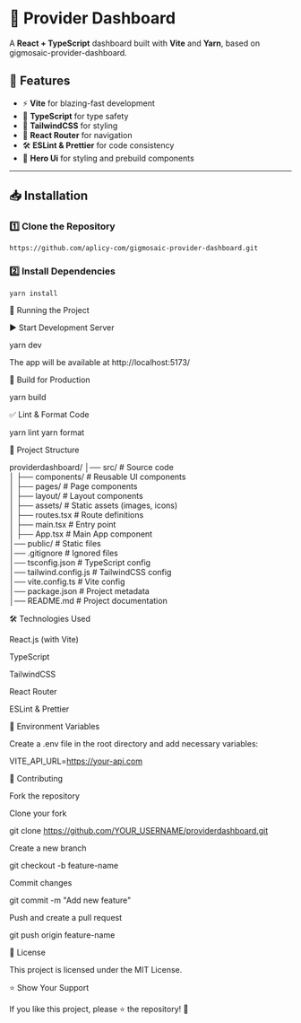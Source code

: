 # 🚀 Provider Dashboard

A **React + TypeScript** dashboard built with **Vite** and **Yarn**, based on gigmosaic-provider-dashboard.

## 📌 Features
- ⚡ **Vite** for blazing-fast development  
- 🔷 **TypeScript** for type safety  
- 🎨 **TailwindCSS** for styling  
- 🔄 **React Router** for navigation  
- 🛠 **ESLint & Prettier** for code consistency
- 🎨 **Hero Ui** for styling and prebuild components 

---

## 📥 Installation

### 1️⃣ Clone the Repository  

```https://github.com/aplicy-com/gigmosaic-provider-dashboard.git```

### 2️⃣ Install Dependencies

```yarn install```

🚀 Running the Project

▶️ Start Development Server

yarn dev

The app will be available at http://localhost:5173/

🔨 Build for Production

yarn build

✅ Lint & Format Code

yarn lint
yarn format

📂 Project Structure

providerdashboard/
│── src/                # Source code  
│   ├── components/     # Reusable UI components  
│   ├── pages/          # Page components  
│   ├── layout/         # Layout components  
│   ├── assets/         # Static assets (images, icons)  
│   ├── routes.tsx      # Route definitions  
│   ├── main.tsx        # Entry point  
│   ├── App.tsx         # Main App component  
│── public/             # Static files  
│── .gitignore          # Ignored files  
│── tsconfig.json       # TypeScript config  
│── tailwind.config.js  # TailwindCSS config  
│── vite.config.ts      # Vite config  
│── package.json        # Project metadata  
│── README.md           # Project documentation  

🛠 Technologies Used

React.js (with Vite)

TypeScript

TailwindCSS

React Router

ESLint & Prettier

📌 Environment Variables

Create a .env file in the root directory and add necessary variables:

VITE_API_URL=https://your-api.com

🤝 Contributing

Fork the repository

Clone your fork

git clone https://github.com/YOUR_USERNAME/providerdashboard.git

Create a new branch

git checkout -b feature-name

Commit changes

git commit -m "Add new feature"

Push and create a pull request

git push origin feature-name

📜 License

This project is licensed under the MIT License.

⭐ Show Your Support

If you like this project, please ⭐ the repository! 🚀
